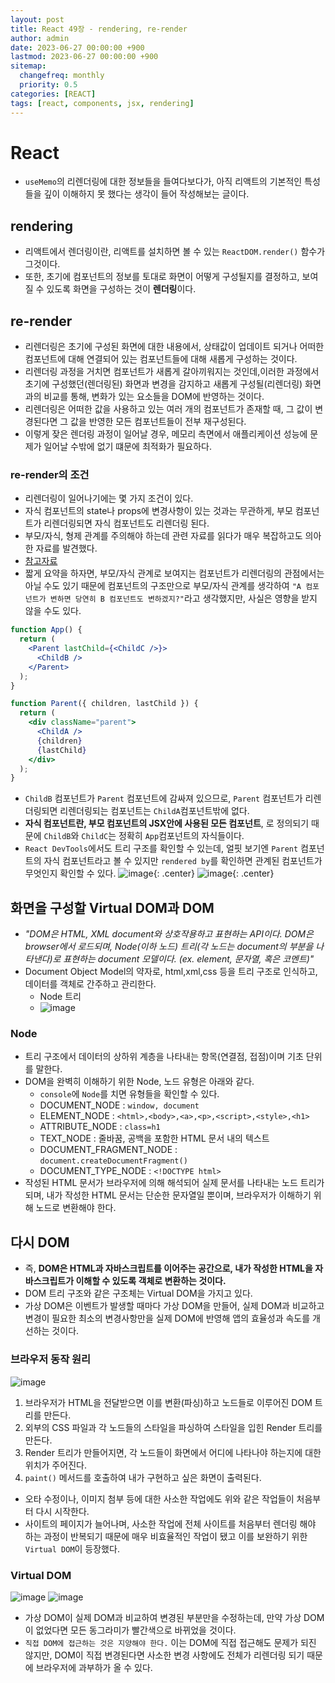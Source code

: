 ```yaml
---
layout: post
title: React 49장 - rendering, re-render
author: admin
date: 2023-06-27 00:00:00 +900
lastmod: 2023-06-27 00:00:00 +900
sitemap:
  changefreq: monthly
  priority: 0.5
categories: [REACT]
tags: [react, components, jsx, rendering]
---
```


# React

- `useMemo`의 리렌더링에 대한 정보들을 들여다보다가, 아직 리액트의 기본적인 특성들을 깊이 이해하지 못 했다는 생각이 들어 작성해보는 글이다.

## rendering

- 리액트에서 렌더링이란, 리액트를 설치하면 볼 수 있는 `ReactDOM.render()` 함수가 그것이다.
- 또한, 초기에 컴포넌트의 정보를 토대로 화면이 어떻게 구성될지를 결정하고, 보여질 수 있도록 화면을 구성하는 것이 **렌더링**이다.

## re-render

- 리렌더링은 초기에 구성된 화면에 대한 내용에서, 상태값이 업데이트 되거나 어떠한 컴포넌트에 대해 연결되어 있는 컴포넌트들에 대해 새롭게 구성하는 것이다.
- 리렌더링 과정을 거치면 컴포넌트가 새롭게 갈아끼워지는 것인데,이러한 과정에서 초기에 구성했던(렌더링된) 화면과 변경을 감지하고 새롭게 구성될(리렌더링) 화면과의 비교를 통해, 변화가 있는 요소들을 DOM에 반영하는 것이다.
- 리렌더링은 어떠한 값을 사용하고 있는 여러 개의 컴포넌트가 존재할 때, 그 값이 변경된다면 그 값을 반영한 모든 컴포넌트들이 전부 재구성된다.
- 이렇게 잦은 렌더링 과정이 일어날 경우, 메모리 측면에서 애플리케이션 성능에 문제가 일어날 수밖에 없기 떄문에 최적화가 필요하다.

### re-render의 조건

- 리렌더링이 일어나기에는 몇 가지 조건이 있다.
- 자식 컴포넌트의 state나 props에 변경사항이 있는 것과는 무관하게, 부모 컴포넌트가 리렌더링되면 자식 컴포넌트도 리렌더링 된다.
- 부모/자식, 형제 관계를 주의해야 하는데 관련 자료를 읽다가 매우 복잡하고도 의아한 자료를 발견했다.
- [참고자료](https://velog.io/@mogulist/understanding-react-rerender-easily)
- 짧게 요약을 하자면, 부모/자식 관계로 보여지는 컴포넌트가 리렌더링의 관점에서는 아닐 수도 있기 때문에 컴포넌트의 구조만으로 부모/자식 관계를 생각하여 `"A 컴포넌트가 변하면 당연히 B 컴포넌트도 변하겠지?"`라고 생각했지만, 사실은 영향을 받지 않을 수도 있다.

```jsx
function App() {
  return (
    <Parent lastChild={<ChildC />}>
      <ChildB />
    </Parent>
  );
}

function Parent({ children, lastChild }) {
  return (
    <div className="parent">
      <ChildA />
      {children}
      {lastChild}
    </div>
  );
}
```

- `ChildB` 컴포넌트가 `Parent` 컴포넌트에 감싸져 있으므로, `Parent` 컴포넌트가 리렌더링되면 리렌더링되는 컴포넌트는 `ChildA`컴포넌트밖에 없다.
- **자식 컴포넌트란, 부모 컴포넌트의 JSX안에 사용된 모든 컴포넌트**, 로 정의되기 때문에 `ChildB`와 `ChildC`는 정확히 `App`컴포넌트의 자식들이다.
- `React DevTools`에서도 트리 구조를 확인할 수 있는데, 얼핏 보기엔 `Parent` 컴포넌트의 자식 컴포넌트라고 볼 수 있지만 `rendered by`를 확인하면 관계된 컴포넌트가 무엇인지 확인할 수 있다.
  ![image](https://velog.velcdn.com/images/mogulist/post/7f982312-305a-4670-aa17-ef0f6da37c37/image.png){: .center}
  ![image](https://velog.velcdn.com/images/mogulist/post/888d004a-f0c3-438c-b5c2-2547bfbded0c/image.png){: .center}

## 화면을 구성할 Virtual DOM과 DOM

- _"DOM은 HTML, XML document와 상호작용하고 표현하는 API이다. DOM은 browser에서 로드되며, Node(이하 노드) 트리(각 노드는 document의 부분을 나타낸다)로 표현하는 document 모델이다. (ex. element, 문자열, 혹은 코멘트)"_
- Document Object Model의 약자로, html,xml,css 등을 트리 구조로 인식하고, 데이터를 객체로 간주하고 관리한다.
  - Node 트리
  - ![image](https://github.com/choigirang/none.github.io/assets/118104644/20584bcb-0102-4f7a-b01b-98cb6bbf9268)

### Node

- 트리 구조에서 데이터의 상하위 계층을 나타내는 항목(연결점, 접점)이며 기초 단위를 말한다.
- DOM을 완벽히 이해하기 위한 Node, 노드 유형은 아래와 같다.
  - `console`에 `Node`를 치면 유형들을 확인할 수 있다.
  - DOCUMENT_NODE : `window, document`
  - ELEMENT_NODE : `<html>,<body>,<a>,<p>,<script>,<style>,<h1>`
  - ATTRIBUTE_NODE : `class=h1`
  - TEXT_NODE : 줄바꿈, 공백을 포함한 HTML 문서 내의 텍스트
  - DOCUMENT_FRAGMENT_NODE : `document.createDocumentFragment()`
  - DOCUMENT_TYPE_NODE : `<!DOCTYPE html>`
- 작성된 HTML 문서가 브라우저에 의해 해석되어 실제 문서를 나타내는 노드 트리가 되며, 내가 작성한 HTML 문서는 단순한 문자열일 뿐이며, 브라우저가 이해하기 위해 노드로 변환해야 한다.

## 다시 DOM

- 즉, **DOM은 HTML과 자바스크립트를 이어주는 공간으로, 내가 작성한 HTML을 자바스크립트가 이해할 수 있도록 객체로 변환하는 것이다.**
- DOM 트리 구조와 같은 구조체는 Virtual DOM을 가지고 있다.
- 가상 DOM은 이벤트가 발생할 때마다 가상 DOM을 만들어, 실제 DOM과 비교하고 변경이 필요한 최소의 변경사항만을 실제 DOM에 반영해 앱의 효율성과 속도를 개선하는 것이다.

### 브라우저 동작 원리

![image](https://github.com/choigirang/none.github.io/assets/118104644/b1f81d73-5385-440f-8573-0f437421be4c)

1. 브라우저가 HTML을 전달받으면 이를 변환(파싱)하고 노드들로 이루어진 DOM 트리를 만든다.
2. 외부의 CSS 파일과 각 노드들의 스타일을 파싱하여 스타일을 입힌 Render 트리를 만든다.
3. Render 트리가 만들어지면, 각 노드들이 화면에서 어디에 나타나야 하는지에 대한 위치가 주어진다.
4. `paint()` 메서드를 호출하여 내가 구현하고 싶은 화면이 출력된다.

- 오타 수정이나, 이미지 첨부 등에 대한 사소한 작업에도 위와 같은 작업들이 처음부터 다시 시작한다.
- 사이트의 페이지가 늘어나며, 사소한 작업에 전체 사이트를 처음부터 렌더링 해야 하는 과정이 반복되기 때문에 매우 비효율적인 작업이 됐고 이를 보완하기 위한 `Virtual DOM`이 등장했다.

### Virtual DOM

![image](https://github.com/choigirang/none.github.io/assets/118104644/0653f086-9080-4305-8223-b88885362255)
![image](https://github.com/choigirang/none.github.io/assets/118104644/1f28c6f9-b656-443f-9c56-203d4b557b42)

- 가상 DOM이 실제 DOM과 비교하여 변경된 부분만을 수정하는데, 만약 가상 DOM이 없었다면 모든 동그라미가 빨간색으로 바뀌었을 것이다.
- `직접 DOM에 접근하는 것은 지양해야 한다.` 이는 DOM에 직접 접근해도 문제가 되진 않지만, DOM이 직접 변경된다면 사소한 변경 사항에도 전체가 리렌더링 되기 때문에 브라우저에 과부하가 올 수 있다.
